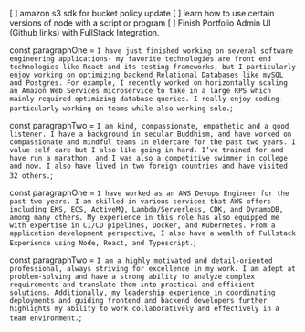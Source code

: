 [ ] amazon s3 sdk for bucket policy update
[ ] learn how to use certain versions of node with a script or program
[ ] Finish Portfolio Admin UI (Github links) with FullStack Integration.

const paragraphOne = `I have just finished working on several software engineering applications- my favorite technologies are front end technologies like React and its testing frameworks, but I particularly enjoy working on optimizing backend Relational Databases like mySQL and Postgres. For example, I recently worked on horizontally scaling an Amazon Web Services microservice to take in a large RPS which mainly required optimizing database queries. I really enjoy coding- particularly working on teams while also working solo.`;

const paragraphTwo = `I am kind, compassionate, empathetic and a good listener. I have a background in secular Buddhism, and have worked on compassionate and mindful teams in eldercare for the past two years. I value self care but I also like going in hard. I’ve trained for and have run a marathon, and I was also a competitive swimmer in college and now. I also have lived in two foreign countries and have visited 32 others.`;

const paragraphOne = `I have worked as an AWS Devops Engineer for the past two years. I am skilled in various services that AWS offers including EKS, ECS, ActiveMQ, Lambda/Serverless, CDK, and DynamoDB, among many others. My experience in this role has also equipped me with expertise in CI/CD pipelines, Docker, and Kubernetes. From a application development perspective, I also have a wealth of Fullstack Experience using Node, React, and Typescript.`;

const paragraphTwo = `I am a highly motivated and detail-oriented professional, always striving for excellence in my work. I am adept at problem-solving and have a strong ability to analyze complex requirements and translate them into practical and efficient solutions. Additionally, my leadership experience in coordinating deployments and guiding frontend and backend developers further highlights my ability to work collaboratively and effectively in a team environment.`;
